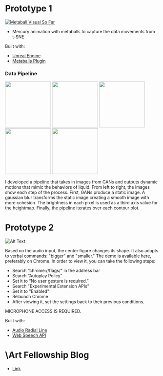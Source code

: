 # Prototype 1
[![Metaball Visual So Far](https://img.youtube.com/vi/BM3qe0Q5glw/0.jpg)](https://www.youtube.com/watch?v=BM3qe0Q5glw)

* Mercury animation with metaballs to capture the data movements from t-SNE

Built with:
* [Unreal Engine](https://www.unrealengine.com/en-US/what-is-unreal-engine-4)
* [Metaballs Plugin](https://github.com/andyrst/ue4_metaballs)

### Data Pipeline

<p float="center">
  <img src="https://github.com/backslashart/backslashart.github.io/blob/master/assets/images/initialview.png" width="150" />
  <img src="https://github.com/backslashart/backslashart.github.io/blob/master/assets/images/blurring.gif" width="150" /> 
  <img src="https://github.com/backslashart/backslashart.github.io/blob/master/assets/images/3dmap.png" width="150" />
  <img src="https://github.com/backslashart/backslashart.github.io/blob/master/assets/images/topview.png" width="150" />
  <img src="https://github.com/backslashart/backslashart.github.io/blob/master/assets/images/morphing.gif" width="150" />
</p>
I developed a pipeline that takes in images from GANs and outputs dynamic motions that mimic the behaviors of liquid. From left to right, the images show each step of the process. First, GANs produce a static image. A gaussian blur transforms the static image creating a smooth image with more cohesion. The brightness in each pixel is used as a third axis value for the heightmap. Finally, the pipeline iterates over each contour plot. 

# Prototype 2 

![Alt Text](https://github.com/hyunjacoblee/-art_prototype/blob/master/prototype.gif)

Based on the audio input, the center figure changes its shape. It also adapts to verbal commands: "bigger" and "smaller." The demo is available [here](https://bit.ly/prototype_jacob), preferably on Chrome. In order to view it, you can take the following steps: 

* Search “chrome://flags/“ in the address bar
* Search “Autoplay Policy”
* Set it to “No user gesture is required.”
* Search "Experimental Extension APIs"
* Set it to "Enabled"
* Relaunch Chrome
* After viewing it, set the settings back to their previous conditions.

MICROPHONE ACCESS IS REQUIRED. 

Built with:
* [Audio Radial Line](https://bl.ocks.org/alexmacy/a39e1e54f68c45b5e1bb5b27c78908db)
* [Web Speech API](https://developer.mozilla.org/en-US/docs/Web/API/Web_Speech_API)

# \Art Fellowship Blog 
* [Link](https://backslashart.github.io/)
